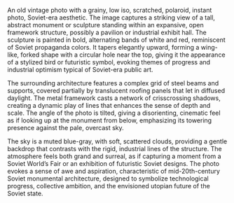 An old vintage photo with a grainy, low iso, scratched, polaroid, instant photo, Soviet-era aesthetic. The image captures a striking view of a tall, abstract monument or sculpture standing within an expansive, open framework structure, possibly a pavilion or industrial exhibit hall. The sculpture is painted in bold, alternating bands of white and red, reminiscent of Soviet propaganda colors. It tapers elegantly upward, forming a wing-like, forked shape with a circular hole near the top, giving it the appearance of a stylized bird or futuristic symbol, evoking themes of progress and industrial optimism typical of Soviet-era public art.

The surrounding architecture features a complex grid of steel beams and supports, covered partially by translucent roofing panels that let in diffused daylight. The metal framework casts a network of crisscrossing shadows, creating a dynamic play of lines that enhances the sense of depth and scale. The angle of the photo is tilted, giving a disorienting, cinematic feel as if looking up at the monument from below, emphasizing its towering presence against the pale, overcast sky.

The sky is a muted blue-gray, with soft, scattered clouds, providing a gentle backdrop that contrasts with the rigid, industrial lines of the structure. The atmosphere feels both grand and surreal, as if capturing a moment from a Soviet World’s Fair or an exhibition of futuristic Soviet designs. The photo evokes a sense of awe and aspiration, characteristic of mid-20th-century Soviet monumental architecture, designed to symbolize technological progress, collective ambition, and the envisioned utopian future of the Soviet state.